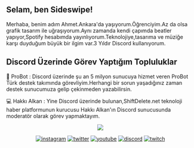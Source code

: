 <h2 align="left">Selam, ben Sideswipe!</h2>
   <p align="left">Merhaba, benim adım Ahmet.Ankara'da yaşıyorum.Öğrenciyim.Az da olsa grafik tasarım ile uğraşıyorum.Aynı zamanda kendi çapımda beatler yapıyor,Spotify hesabımda yayınlıyorum.Teknolojiye,tasarıma ve müziğe karşı duyduğum büyük bir ilgim var.3 Yıldır Discord kullanıyorum.
  <h2 align="left">Discord Üzerinde Görev Yaptığım Topluluklar</h2>

🤖 ProBot : Discord üzerinde şu an 5 milyon sunucuya hizmet veren ProBot Türk destek takımında görevliyim.Herhangi bir sorun yaşadığınız zaman destek sunucumuza gelip çekinmeden yazabilirsin.
 
 💻 Hakkı Alkan : Yine Discord üzerinde bulunan,ShiftDelete.net teknoloji haber platformunun kurucusu Hakkı Alkan'ın Discord sunucusunda moderatör olarak görev yapmaktayım.</p>
  <div align="center">
  <img src="https://spotify-github-profile.vercel.app/api/view?uid=lfcb8fmv080gi4qhpg5qg7mqe&cover_image=true&theme=default&bar_color=000000)](https://github.com/kittinan/spotify-github-profile"<div align="center">
 
   
[![instagram](https://cdn1.iconfinder.com/data/icons/apps-8/64/instagram-ig-apps-platform-24.png)](https://instagram.com/sideswpe) [![twitter](https://cdn1.iconfinder.com/data/icons/apps-8/64/twitter-apps-platform-24.png)](https://twitter.com/sideswpe) [![youtube](https://cdn1.iconfinder.com/data/icons/apps-8/64/youtube-apps-platform-24.png)](https://www.youtube.com/https://youtube.com/channel/UC1byh2pO8cy_wT9q2j0Xavw) [![discord](https://cdn1.iconfinder.com/data/icons/apps-8/64/discord-apps-platform-24.png)](https://discord.com/users/595840152568594442) [![twitch](https://cdn1.iconfinder.com/data/icons/apps-8/64/twitch-apps-platform-24.png)](https://www.twitch.tv/sideswpe)
<div align="center"><!-- <div>  <p align="center">   Contact links:     <a href="" target="_blank"><img src="" width="30px" heigth= "30px" /></a>    <a href="" target="_blank"><img src="" width="30px" heigth= "30px" /></a>    <a href="" target="_blank"><img src="" width="30px" heigth= "30px" /></a>    <a href="" target="_blank"><img src="" width="30px" heigth= "30px" /></a>    <a href="https://www.reddit.com/user/sideswpe"
[![Spotify](https://https://open.spotify.com/user/lfcb8fmv080gi4qhpg5qg7mqe?si=BUzrSb1rT5a5FyF1YwTpzg&utm_source=copy-link) target="_blank"><img src="https://cdn1.iconfinder.com/data/icons/apps-8/64/spotify-apps-platform-512.png" width="30px" heigth= "30px" /></a>    <a href="" target="_blank"><img src="" width="30px" 

